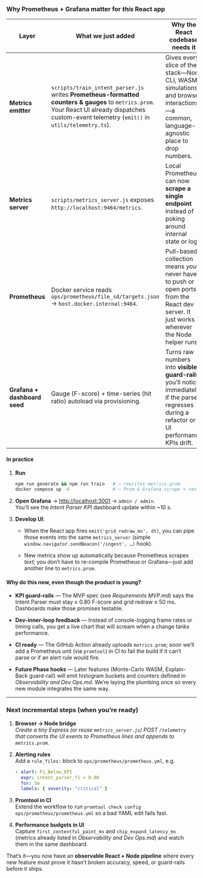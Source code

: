 ### Why Prometheus + Grafana matter for _this_ React app

|Layer|What we just added|Why the React codebase needs it|
|---|---|---|
|**Metrics emitter**|`scripts/train_intent_parser.js` writes **Prometheus-formatted counters & gauges** to `metrics.prom`. Your React UI already dispatches custom-event telemetry (`emit()` in `utils/telemetry.ts`).|Gives every slice of the stack—Node CLI, WASM simulations, and browser interactions—a common, language-agnostic place to drop numbers.|
|**Metrics server**|`scripts/metrics_server.js` exposes `http://localhost:9464/metrics`.|Local Prometheus can now **scrape a single endpoint** instead of poking around internal state or logs.|
|**Prometheus**|Docker service reads `ops/prometheus/file_sd/targets.json` → `host.docker.internal:9464`.|Pull-based collection means _you_ never have to push or open ports from the React dev server. It just works wherever the Node helper runs.|
|**Grafana + dashboard seed**|Gauge (F-score) + time-series (hit ratio) autoload via provisioning.|Turns raw numbers into **visible guard-rails**: you’ll notice immediately if the parser regresses during a refactor or if UI performance KPIs drift.|

#### In practice

1. **Run**
    
    ```bash
    npm run generate && npm run train   # → rewrites metrics.prom
    docker compose up -d                # → Prom & Grafana scrape + render
    ```
    
2. **Open Grafana** → [http://localhost:3001](http://localhost:3001/) → `admin / admin`.  
    You’ll see the _Intent Parser KPI_ dashboard update within ~10 s.
    
3. **Develop UI**:
    
    - When the React app fires `emit('grid_redraw_ms', dt)`, you can pipe those events into the same `metrics_server` (simple `window.navigator.sendBeacon('/ingest', …)` hook).
        
    - New metrics show up automatically because Prometheus scrapes _text_; you don’t have to re-compile Prometheus or Grafana—just add another line to `metrics.prom`.
        

#### Why do this **now**, even though the product is young?

- **KPI guard-rails** — The MVP spec (see _Requirements MVP.md_) says the Intent Parser must stay ≥ 0.80 F-score and grid redraw ≤ 50 ms. Dashboards make those promises testable.
    
- **Dev-inner-loop feedback** — Instead of console-logging frame rates or timing calls, you get a live chart that will scream when a change tanks performance.
    
- **CI ready** — The GitHub Action already uploads `metrics.prom`; soon we’ll add a Prometheus unit (via `promtool`) in CI to fail the build if it can’t parse or if an alert rule would fire.
    
- **Future Phase hooks** — Later features (Monte-Carlo WASM, Explain-Back guard-rail) will emit histogram buckets and counters defined in _Observability and Dev Ops.md_. We’re laying the plumbing once so every new module integrates the same way.
    

---

### Next incremental steps (when you’re ready)

1. **Browser → Node bridge**  
    _Create a tiny Express (or reuse `metrics_server.js`) POST `/telemetry` that converts the UI events to Prometheus lines and appends to `metrics.prom`._
    
2. **Alerting rules**  
    Add a `rule_files:` block to `ops/prometheus/prometheus.yml`, e.g.
    
    ```yaml
    - alert: F1_Below_KPI
      expr: intent_parser_f1 < 0.80
      for: 5m
      labels: { severity: "critical" }
    ```
    
3. **Promtool in CI**  
    Extend the workflow to run `promtool check config ops/prometheus/prometheus.yml` so a bad YAML edit fails fast.
    
4. **Performance budgets in UI**  
    Capture `first_contentful_paint_ms` and `chip_expand_latency_ms` (metrics already listed in _Observability and Dev Ops.md_) and watch them in the same dashboard.
    

That’s it—you now have an **observable React + Node pipeline** where every new feature must prove it hasn’t broken accuracy, speed, or guard-rails before it ships.